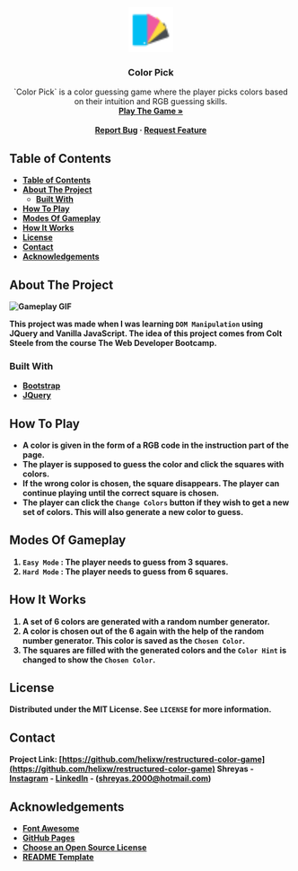 <p align="center">
    <a href="https://github.com/HelixW/restructured-color-game">
        <img src="icons/title-icon.png" alt="Logo" width="80" height="80">
    </a>
    <h3 align="center">Color Pick</h3>
    <p align="center">
        `Color Pick` is a color guessing game where the player picks colors based on their intuition and RGB guessing skills.
        <br />
        <a href="https://helixw.github.io/restructured-color-game"><strong>Play The Game »<strong></a>
        <br />
        <br />
        <a href="https://github.com/HelixW/restructured-color-game/issues">Report Bug</a>
        ·
        <a href="https://github.com/HelixW/restructured-color-game/issues">Request Feature</a>
    </p>
</p>

## Table of Contents

- [Table of Contents](#table-of-contents)
- [About The Project](#about-the-project)
  - [Built With](#built-with)
- [How To Play](#how-to-play)
- [Modes Of Gameplay](#modes-of-gameplay)
- [How It Works](#how-it-works)
- [License](#license)
- [Contact](#contact)
- [Acknowledgements](#acknowledgements)

## About The Project

![Gameplay GIF](https://i.imgur.com/UkAChx7.gif 'Gameplay')

This project was made when I was learning `DOM Manipulation` using JQuery and Vanilla JavaScript. The idea of this project comes from Colt Steele from the course The Web Developer Bootcamp.

### Built With

- [Bootstrap](https://getbootstrap.com)
- [JQuery](https://jquery.com)

## How To Play

-   A color is given in the form of a RGB code in the instruction part of the page.
-   The player is supposed to guess the color and click the squares with colors.
-   If the wrong color is chosen, the square disappears. The player can continue playing until the correct square is chosen.
-   The player can click the `Change Colors` button if they wish to get a new set of colors. This will also generate a new color to guess.

## Modes Of Gameplay

1. `Easy Mode` : The player needs to guess from 3 squares.
2. `Hard Mode` : The player needs to guess from 6 squares.

## How It Works

1. A set of 6 colors are generated with a random number generator.
2. A color is chosen out of the 6 again with the help of the random number generator. This color is saved as the `Chosen Color`.
3. The squares are filled with the generated colors and the `Color Hint` is changed to show the `Chosen Color`.

## License

Distributed under the MIT License. See `LICENSE` for more information.

## Contact

Project Link: [https://github.com/helixw/restructured-color-game](https://github.com/helixw/restructured-color-game)
Shreyas - [Instagram](https://instagram.com/flow_of_time) - [LinkedIn](https://www.linkedin.com/in/shreyas-khan-0aa77018b) - (shreyas.2000@hotmail.com)

## Acknowledgements

- [Font Awesome](https://fontawesome.com/)
- [GitHub Pages](https://pages.github.com)
- [Choose an Open Source License](https://choosealicense.com)
- [README Template](https://github.com/othneildrew/Best-README-Template)